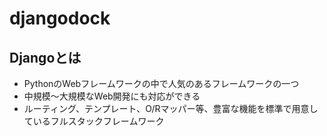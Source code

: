 # djangodock

## Djangoとは

- PythonのWebフレームワークの中で人気のあるフレームワークの一つ
- 中規模〜大規模なWeb開発にも対応ができる
- ルーティング、テンプレート、O/Rマッパー等、豊富な機能を標準で用意しているフルスタックフレームワーク
